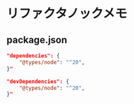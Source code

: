 # リファクタノックメモ
## package.json
```json:問題のあるpackage.json
"dependencies": {
    "@types/node": "^20",
}"
```
```json:修正後のpackage.json
"devDependencies": {
    "@types/node": "^20",
}"
```

## 
